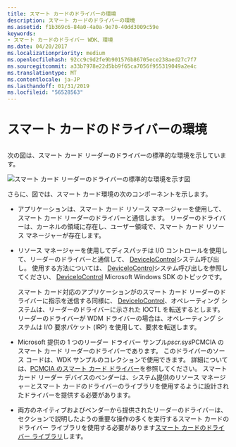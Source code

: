 ```yaml
---
title: スマート カードのドライバーの環境
description: スマート カードのドライバーの環境
ms.assetid: f1b369c6-84a0-4a0a-9e70-40dd3009c59e
keywords:
- スマート カードのドライバー WDK、環境
ms.date: 04/20/2017
ms.localizationpriority: medium
ms.openlocfilehash: 92cc9c9d2fe9b901576b86705ece238aed27c7f7
ms.sourcegitcommit: a33b7978e22d5bb9f65ca7056f955319049a2e4c
ms.translationtype: MT
ms.contentlocale: ja-JP
ms.lasthandoff: 01/31/2019
ms.locfileid: "56528563"
---
```

# <a name="smart-card-driver-environment"></a>スマート カードのドライバーの環境


## <span id="_ntovr_smart_card_driver_environment"></span><span id="_NTOVR_SMART_CARD_DRIVER_ENVIRONMENT"></span>


次の図は、スマート カード リーダーのドライバーの標準的な環境を示しています。

![スマート カード リーダーのドライバーの標準的な環境を示す図](images/memp1.png)

さらに、図では、スマート カード環境の次のコンポーネントを示します。

-   アプリケーションは、スマート カード リソース マネージャーを使用して、スマート カード リーダーのドライバーと通信します。 リーダーのドライバーは、カーネルの領域に存在し、ユーザー領域で、スマート カード リソース マネージャーが存在します。

-   リソース マネージャーを使用してディスパッチは I/O コントロールを使用して、リーダーのドライバーと通信して、 [DeviceIoControl](https://go.microsoft.com/fwlink/p/?linkid=94613)システム呼び出し。 使用する方法については、 [DeviceIoControl](https://go.microsoft.com/fwlink/p/?linkid=94613)システム呼び出しを参照してください、 [DeviceIoControl](https://go.microsoft.com/fwlink/p/?linkid=94613) Microsoft Windows SDK のトピックです。

    スマート カード対応のアプリケーションがのスマート カード リーダーのドライバーに指示を送信する同様に、 [DeviceIoControl](https://go.microsoft.com/fwlink/p/?linkid=94613)、オペレーティング システムは、リーダーのドライバーに示された IOCTL を転送するとします。 リーダーのドライバーが WDM ドライバーの場合は、オペレーティング システムは I/O 要求パケット (IRP) を使用して、要求を転送します。

-   Microsoft 提供の 1 つのリーダー ドライバー サンプル*pscr.sys*PCMCIA のスマート カード リーダーのドライバーであります。 このドライバーのソース コードは、WDK サンプルのコレクションで使用できます。 詳細については、[PCMCIA のスマート カード ドライバー](https://github.com/Microsoft/Windows-driver-samples/tree/master/smartcrd)を参照してください。 スマート カード リーダー デバイスのベンダーは、システム提供のリソース マネージャーとスマート カードのドライバーのライブラリを使用するように設計されたドライバーを提供する必要があります。

-   両方のネイティブおよびベンダーから提供されたリーダーのドライバーは、セクションで説明したようの重要な操作の多くを実行するスマート カードのドライバー ライブラリを使用する必要があります[スマート カードのドライバー ライブラリ](smart-card-driver-library.md)します。

 

 





